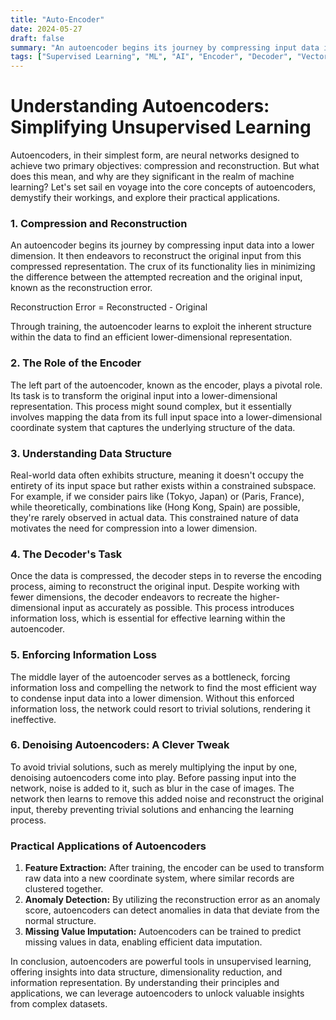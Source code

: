 ```yaml
---
title: "Auto-Encoder"
date: 2024-05-27
draft: false
summary: "An autoencoder begins its journey by compressing input data into a lower dimension. It then endeavors to reconstruct the original input from this compressed representation."
tags: ["Supervised Learning", "ML", "AI", "Encoder", "Decoder", "Vector", "Compression", "Auto-Encoder", "AE", "Machine Learning", "Learning"]
---
```


# Understanding Autoencoders: Simplifying Unsupervised Learning

Autoencoders, in their simplest form, are neural networks designed to achieve two primary objectives: compression and reconstruction. But what does this mean, and why are they significant in the realm of machine learning? Let's set sail en voyage into the core concepts of autoencoders, demystify their workings, and explore their practical applications.

### 1. Compression and Reconstruction

An autoencoder begins its journey by compressing input data into a lower dimension. It then endeavors to reconstruct the original input from this compressed representation. The crux of its functionality lies in minimizing the difference between the attempted recreation and the original input, known as the reconstruction error.

Reconstruction Error = Reconstructed - Original

Through training, the autoencoder learns to exploit the inherent structure within the data to find an efficient lower-dimensional representation.

### 2. The Role of the Encoder

The left part of the autoencoder, known as the encoder, plays a pivotal role. Its task is to transform the original input into a lower-dimensional representation. This process might sound complex, but it essentially involves mapping the data from its full input space into a lower-dimensional coordinate system that captures the underlying structure of the data.

### 3. Understanding Data Structure

Real-world data often exhibits structure, meaning it doesn't occupy the entirety of its input space but rather exists within a constrained subspace. For example, if we consider pairs like (Tokyo, Japan) or (Paris, France), while theoretically, combinations like (Hong Kong, Spain) are possible, they're rarely observed in actual data. This constrained nature of data motivates the need for compression into a lower dimension.

### 4. The Decoder's Task

Once the data is compressed, the decoder steps in to reverse the encoding process, aiming to reconstruct the original input. Despite working with fewer dimensions, the decoder endeavors to recreate the higher-dimensional input as accurately as possible. This process introduces information loss, which is essential for effective learning within the autoencoder.

### 5. Enforcing Information Loss

The middle layer of the autoencoder serves as a bottleneck, forcing information loss and compelling the network to find the most efficient way to condense input data into a lower dimension. Without this enforced information loss, the network could resort to trivial solutions, rendering it ineffective.

### 6. Denoising Autoencoders: A Clever Tweak

To avoid trivial solutions, such as merely multiplying the input by one, denoising autoencoders come into play. Before passing input into the network, noise is added to it, such as blur in the case of images. The network then learns to remove this added noise and reconstruct the original input, thereby preventing trivial solutions and enhancing the learning process.

### Practical Applications of Autoencoders

1. **Feature Extraction:** After training, the encoder can be used to transform raw data into a new coordinate system, where similar records are clustered together.
2. **Anomaly Detection:** By utilizing the reconstruction error as an anomaly score, autoencoders can detect anomalies in data that deviate from the normal structure.
3. **Missing Value Imputation:** Autoencoders can be trained to predict missing values in data, enabling efficient data imputation.

In conclusion, autoencoders are powerful tools in unsupervised learning, offering insights into data structure, dimensionality reduction, and information representation. By understanding their principles and applications, we can leverage autoencoders to unlock valuable insights from complex datasets.
